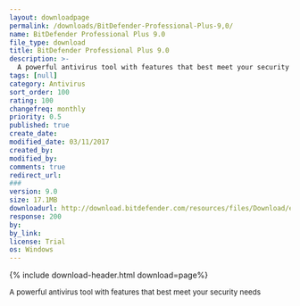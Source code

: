 ```yaml
---
layout: downloadpage
permalink: /downloads/BitDefender-Professional-Plus-9,0/
name: BitDefender Professional Plus 9.0
file_type: download
title: BitDefender Professional Plus 9.0
description: >-
  A powerful antivirus tool with features that best meet your security needs
tags: [null]
category: Antivirus
sort_order: 100
rating: 100
changefreq: monthly
priority: 0.5
published: true
create_date: 
modified_date: 03/11/2017
created_by: 
modified_by: 
comments: true
redirect_url: 
### 
version: 9.0
size: 17.1MB
downloadurl: http://download.bitdefender.com/resources/files/Download/en/bitdefender_prof_v9.exe
response: 200
by: 
by_link: 
license: Trial
os: Windows
---
```


{% include download-header.html download=page%}

<p style="fix-download-text !important">
<p><font size="2">A powerful antivirus tool with features that best meet your security needs</font></p></p>
